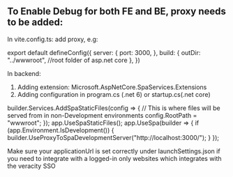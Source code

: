 ## To Enable Debug for both FE and BE, proxy needs to be added:

In vite.config.ts: add proxy, e.g:

export default defineConfig({
server: {
port: 3000,
},
build: {
outDir: "../wwwroot", //root folder of asp.net core
},
})

In backend:

1. Adding extension: Microsoft.AspNetCore.SpaServices.Extensions
2. Adding configuration in program.cs (.net 6) or startup.cs(.net core)

builder.Services.AddSpaStaticFiles(config =>
{
// This is where files will be served from in non-Development environments
config.RootPath = "wwwroot";
});
app.UseSpaStaticFiles();
app.UseSpa(builder =>
{
if (app.Environment.IsDevelopment())
{
builder.UseProxyToSpaDevelopmentServer("http://localhost:3000/");
}
});

Make sure your applicationUrl is set correctly under launchSettings.json if you need to integrate with a logged-in only websites which integrates with the veracity SSO

